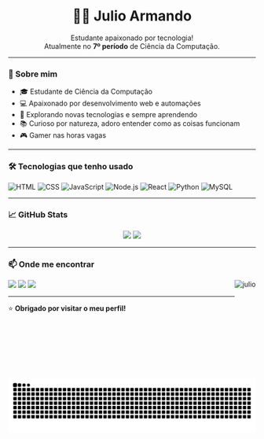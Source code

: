 <h1 align="center">👨‍💻 Julio Armando</h1>

<p align="center">
  Estudante apaixonado por tecnologia!<br>
  Atualmente no <strong>7º período</strong> de Ciência da Computação.
</p>

---

### 🚀 Sobre mim

- 🎓 Estudante de Ciência da Computação  
- 💻 Apaixonado por desenvolvimento web e automações  
- 🔭 Explorando novas tecnologias e sempre aprendendo  
- 📚 Curioso por natureza, adoro entender como as coisas funcionam  
- 🎮 Gamer nas horas vagas 

---

### 🛠️ Tecnologias que tenho usado

![HTML](https://img.shields.io/badge/HTML5-E34F26?style=for-the-badge&logo=html5&logoColor=white)
![CSS](https://img.shields.io/badge/CSS3-1572B6?style=for-the-badge&logo=css3&logoColor=white)
![JavaScript](https://img.shields.io/badge/JavaScript-F7DF1E?style=for-the-badge&logo=javascript&logoColor=black)
![Node.js](https://img.shields.io/badge/Node.js-339933?style=for-the-badge&logo=nodedotjs&logoColor=white)
![React](https://img.shields.io/badge/React-20232A?style=for-the-badge&logo=react&logoColor=61DAFB)
![Python](https://img.shields.io/badge/Python-3776AB?style=for-the-badge&logo=python&logoColor=white)
![MySQL](https://img.shields.io/badge/MySQL-00000F?style=for-the-badge&logo=mysql&logoColor=white)

---

### 📈 GitHub Stats

<div align="center">
  <img height="180em" src="https://github-readme-stats.vercel.app/api?username=armandotks&show_icons=true&theme=tokyonight" />
  <img height="180em" src="https://github-readme-stats.vercel.app/api/top-langs/?username=armandotks&layout=compact&theme=tokyonight"/>
</div>

---

### 📫 Onde me encontrar

<div> 
  <img align="right" alt="julio" height="200" width"150" src= "https://cdn.discordapp.com/attachments/1153878811511885955/1359243356735144048/eu_ia_kk.png?ex=67f6c585&is=67f57405&hm=2ded938ca210ea7c99e5fbc0bc6ffdcc38edbe56943e39a07907bb7084a24de1&" />
  <a href="mailto:armandotks70@gmail.com" target="_blank"><img src="https://img.shields.io/badge/Gmail-D14836?style=for-the-badge&logo=gmail&logoColor=white" /></a>
   <a href="https://www.instagram.com/julio_.armando/" target="_blank"><img src="https://img.shields.io/badge/Instagram-E4405F?style=for-the-badge&logo=instagram&logoColor=white" /></a>
   <a href="https://www.linkedin.com/in/j%C3%BAlio-armando-a921b8261/" target="_blank"><img src="https://img.shields.io/badge/LinkedIn-0077B5?style=for-the-badge&logo=linkedin&logoColor=white" /></a>
 
</div>

---

⭐ **Obrigado por visitar o meu perfil!**

##

![snake gif](https://github.com/armandotks/armandotks/blob/output/github-contribution-grid-snake-dark.svg)


